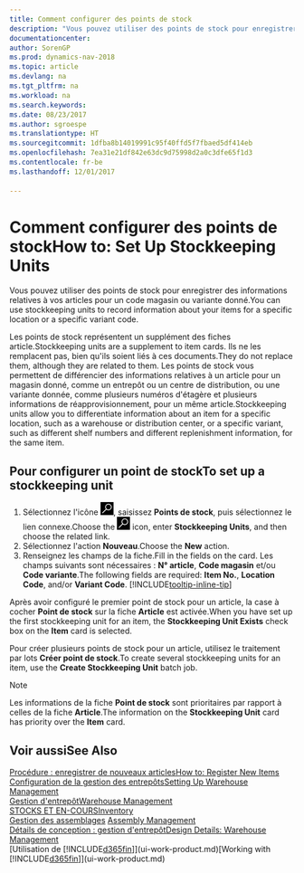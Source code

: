 ```yaml
---
title: Comment configurer des points de stock
description: "Vous pouvez utiliser des points de stock pour enregistrer des informations relatives à vos articles pour un code magasin ou variante donné."
documentationcenter: 
author: SorenGP
ms.prod: dynamics-nav-2018
ms.topic: article
ms.devlang: na
ms.tgt_pltfrm: na
ms.workload: na
ms.search.keywords: 
ms.date: 08/23/2017
ms.author: sgroespe
ms.translationtype: HT
ms.sourcegitcommit: 1dfba8b14019991c95f40ffd5f7fbaed5df414eb
ms.openlocfilehash: 7ea31e21df842e63dc9d75998d2a0c3dfe65f1d3
ms.contentlocale: fr-be
ms.lasthandoff: 12/01/2017

---
```

# <a name="how-to-set-up-stockkeeping-units"></a><span data-ttu-id="47bf1-103">Comment configurer des points de stock</span><span class="sxs-lookup"><span data-stu-id="47bf1-103">How to: Set Up Stockkeeping Units</span></span>
<span data-ttu-id="47bf1-104">Vous pouvez utiliser des points de stock pour enregistrer des informations relatives à vos articles pour un code magasin ou variante donné.</span><span class="sxs-lookup"><span data-stu-id="47bf1-104">You can use stockkeeping units to record information about your items for a specific location or a specific variant code.</span></span>  

 <span data-ttu-id="47bf1-105">Les points de stock représentent un supplément des fiches article.</span><span class="sxs-lookup"><span data-stu-id="47bf1-105">Stockkeeping units are a supplement to item cards.</span></span> <span data-ttu-id="47bf1-106">Ils ne les remplacent pas, bien qu'ils soient liés à ces documents.</span><span class="sxs-lookup"><span data-stu-id="47bf1-106">They do not replace them, although they are related to them.</span></span> <span data-ttu-id="47bf1-107">Les points de stock vous permettent de différencier des informations relatives à un article pour un magasin donné, comme un entrepôt ou un centre de distribution, ou une variante donnée, comme plusieurs numéros d'étagère et plusieurs informations de réapprovisionnement, pour un même article.</span><span class="sxs-lookup"><span data-stu-id="47bf1-107">Stockkeeping units allow you to differentiate information about an item for a specific location, such as a warehouse or distribution center, or a specific variant, such as different shelf numbers and different replenishment information, for the same item.</span></span>  

## <a name="to-set-up-a-stockkeeping-unit"></a><span data-ttu-id="47bf1-108">Pour configurer un point de stock</span><span class="sxs-lookup"><span data-stu-id="47bf1-108">To set up a stockkeeping unit</span></span>  

1.  <span data-ttu-id="47bf1-109">Sélectionnez l'icône ![Page ou état pour la recherche](media/ui-search/search_small.png "Page ou état pour la recherche"), saisissez **Points de stock**, puis sélectionnez le lien connexe.</span><span class="sxs-lookup"><span data-stu-id="47bf1-109">Choose the ![Search for Page or Report](media/ui-search/search_small.png "Search for Page or Report icon") icon, enter **Stockkeeping Units**, and then choose the related link.</span></span>  
2.  <span data-ttu-id="47bf1-110">Sélectionnez l'action **Nouveau**.</span><span class="sxs-lookup"><span data-stu-id="47bf1-110">Choose the **New** action.</span></span>  
3.  <span data-ttu-id="47bf1-111">Renseignez les champs de la fiche.</span><span class="sxs-lookup"><span data-stu-id="47bf1-111">Fill in the fields on the card.</span></span> <span data-ttu-id="47bf1-112">Les champs suivants sont nécessaires : **N° article**, **Code magasin** et/ou **Code variante**.</span><span class="sxs-lookup"><span data-stu-id="47bf1-112">The following fields are required: **Item No.**, **Location Code**, and/or **Variant Code**.</span></span> [!INCLUDE[tooltip-inline-tip](includes/tooltip-inline-tip_md.md)]  

<span data-ttu-id="47bf1-113">Après avoir configuré le premier point de stock pour un article, la case à cocher **Point de stock** sur la fiche **Article** est activée.</span><span class="sxs-lookup"><span data-stu-id="47bf1-113">When you have set up the first stockkeeping unit for an item, the **Stockkeeping Unit Exists** check box on the **Item** card is selected.</span></span>  

<span data-ttu-id="47bf1-114">Pour créer plusieurs points de stock pour un article, utilisez le traitement par lots **Créer point de stock**.</span><span class="sxs-lookup"><span data-stu-id="47bf1-114">To create several stockkeeping units for an item, use the **Create Stockkeeping Unit** batch job.</span></span>  

> [!NOTE]  
>  <span data-ttu-id="47bf1-115">Les informations de la fiche **Point de stock** sont prioritaires par rapport à celles de la fiche **Article**.</span><span class="sxs-lookup"><span data-stu-id="47bf1-115">The information on the **Stockkeeping Unit** card has priority over the **Item** card.</span></span>  

## <a name="see-also"></a><span data-ttu-id="47bf1-116">Voir aussi</span><span class="sxs-lookup"><span data-stu-id="47bf1-116">See Also</span></span>  
[<span data-ttu-id="47bf1-117">Procédure : enregistrer de nouveaux articles</span><span class="sxs-lookup"><span data-stu-id="47bf1-117">How to: Register New Items</span></span>](inventory-how-register-new-items.md)  
[<span data-ttu-id="47bf1-118">Configuration de la gestion des entrepôts</span><span class="sxs-lookup"><span data-stu-id="47bf1-118">Setting Up Warehouse Management</span></span>](warehouse-setup-warehouse.md)  
[<span data-ttu-id="47bf1-119">Gestion d'entrepôt</span><span class="sxs-lookup"><span data-stu-id="47bf1-119">Warehouse Management</span></span>](warehouse-manage-warehouse.md)  
[<span data-ttu-id="47bf1-120">STOCKS ET EN-COURS</span><span class="sxs-lookup"><span data-stu-id="47bf1-120">Inventory</span></span>](inventory-manage-inventory.md)  
<span data-ttu-id="47bf1-121">[Gestion des assemblages](assembly-assemble-items.md)  </span><span class="sxs-lookup"><span data-stu-id="47bf1-121">[Assembly Management](assembly-assemble-items.md)  </span></span>  
[<span data-ttu-id="47bf1-122">Détails de conception : gestion d'entrepôt</span><span class="sxs-lookup"><span data-stu-id="47bf1-122">Design Details: Warehouse Management</span></span>](design-details-warehouse-management.md)  
<span data-ttu-id="47bf1-123">[Utilisation de [!INCLUDE[d365fin](includes/d365fin_md.md)]](ui-work-product.md)</span><span class="sxs-lookup"><span data-stu-id="47bf1-123">[Working with [!INCLUDE[d365fin](includes/d365fin_md.md)]](ui-work-product.md)</span></span>  

